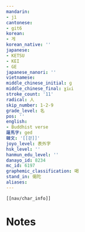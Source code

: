 ```yaml
---
mandarin:
- jì
cantonese:
- git6
korean:
- 게
korean_native: ''
japanese:
- KETSU
- KEI
- GE
japanese_nanori: ''
vietnamese:
middle_chinese_initial: ɡ
middle_chinese_final: ɣiᴇi
stroke_count: '11'
radical: 人
skip_number: 1-2-9
grade_level: 名
pos: ''
english:
- Buddhist verse
羅馬字: ged
韓文: '[[걷]]'
joyo_level: 表外字
hsk_level: ''
hanmun_edu_level: ''
danayo_id: 8234
mc_id: 6197
graphemic_classification: 喝
stand_in: 偈陀
aliases:
---
```

```meta-bind-embed
[[nav/char_info]]
```

# Notes
